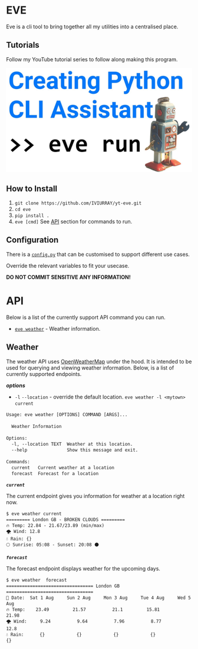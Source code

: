 # EVE
Eve is a cli tool to bring together all my utilities into a centralised place.

## Tutorials
Follow my YouTube tutorial series to follow along making this program.

[![Youtube video series](/media/Thumbnail.jpg)](https://www.youtube.com/channel/UCQCjA6qUutAtWqkCA4Z36CQ)

## How to Install
1. `git clone https://github.com/IVIURRAY/yt-eve.git`
2. `cd eve`
3. `pip install .`
4. `eve [cmd]` See [API](#API) section for commands to run.

## Configuration
There is a [`config.py`](/eve/config.py) that can be customised to support different use cases.

Override the relevant variables to fit your usecase.

**DO NOT COMMIT SENSITIVE ANY INFORMATION!**
 
# API
Below is a list of the currently support API command you can run.

* [`eve weather`](#weather) - Weather information.

## Weather
The weather API uses [OpenWeatherMap](https://openweathermap.org/) under the hood.
It is intended to be used for querying and viewing weather information. 
Below, is a list of currently supported endpoints.

___options___
* `-l` `--location` - override the default location. `eve weather -l <mytown> current`



```commandline
Usage: eve weather [OPTIONS] COMMAND [ARGS]...

  Weather Information

Options:
  -l, --location TEXT  Weather at this location.
  --help               Show this message and exit.

Commands:
  current   Current weather at a location
  forecast  Forecast for a location
```

***`current`***

The current endpoint gives you information for weather at a location right now.

```commandline
$ eve weather current
========= London GB - BROKEN CLOUDS =========
🔥 Temp: 22.84 - 21.67/23.89 (min/max)
🌪 Wind: 12.8
💧 Rain: {}
🌕 Sunrise: 05:08 - Sunset: 20:08 🌑
```

***`forecast`***

The forecast endpoint displays weather for the upcoming days.

```commandline
$ eve weather  forecast
================================= London GB =================================
📅 Date:  Sat 1 Aug     Sun 2 Aug     Mon 3 Aug     Tue 4 Aug     Wed 5 Aug   
🔥 Temp:    23.49         21.57          21.1         15.81         21.98     
🌪 Wind:     9.24          9.64          7.96          8.77          12.8     
💧 Rain:      {}            {}            {}            {}            {}   
```
